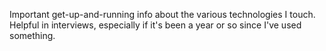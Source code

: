Important get-up-and-running info about the various technologies I touch. Helpful in interviews, especially if it's been a year or so since I've used something.